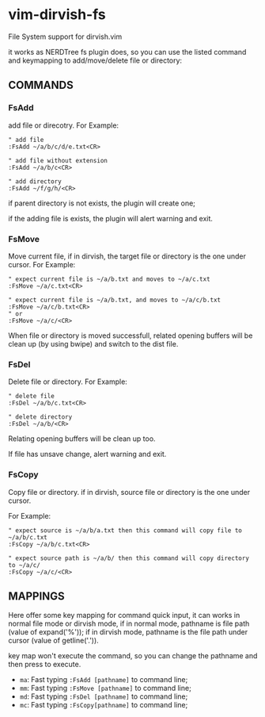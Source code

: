 # vim-dirvish-fs

File System support for dirvish.vim

it works as NERDTree fs plugin does, so you can use the listed command and
keymapping to add/move/delete file or directory:

## COMMANDS

### FsAdd

add file or direcotry. For Example:

```vimscript
" add file
:FsAdd ~/a/b/c/d/e.txt<CR>

" add file without extension
:FsAdd ~/a/b/c<CR>

" add directory
:FsAdd ~/f/g/h/<CR>
```

if parent directory is not exists, the plugin will create one;

if the adding file is exists, the plugin will alert warning and exit.

### FsMove

Move current file, if in dirvish, the target file or
directory is the one under cursor. For Example:

```vimscript
" expect current file is ~/a/b.txt and moves to ~/a/c.txt
:FsMove ~/a/c.txt<CR>

" expect current file is ~/a/b.txt, and moves to ~/a/c/b.txt
:FsMove ~/a/c/b.txt<CR>
" or
:FsMove ~/a/c/<CR>
```

When file or directory is moved successfull, related opening buffers will be
clean up (by using bwipe) and switch to the dist file.

### FsDel

Delete file or directory. For Example:

```vimscript
" delete file
:FsDel ~/a/b/c.txt<CR>

" delete directory
:FsDel ~/a/b/<CR>
```

Relating opening buffers will be clean up too.

If file has unsave change, alert warning and exit.

### FsCopy

Copy file or directory. if in dirvish, source file or directory is the one under cursor.

For Example:

```vimscript
" expect source is ~/a/b/a.txt then this command will copy file to ~/a/b/c.txt
:FsCopy ~/a/b/c.txt<CR>

" expect source path is ~/a/b/ then this command will copy directory to ~/a/c/
:FsCopy ~/a/c/<CR>
```

## MAPPINGS

Here offer some key mapping for command quick input, it can works in
normal file mode or dirvish mode, if in normal mode, pathname is file
path (value of expand('%')); if in dirvish mode, pathname is the file path under cursor (value of getline('.')).

key map won't execute the command, so you can change the pathname and
then press <CR> to execute.

- `ma`: Fast typing `:FsAdd [pathname]` to command line;
- `mm`: Fast typing `:FsMove [pathname]` to command line;
- `md`: Fast typing `:FsDel [pathname]` to command line;
- `mc`: Fast typing `:FsCopy[pathname]` to command line;


